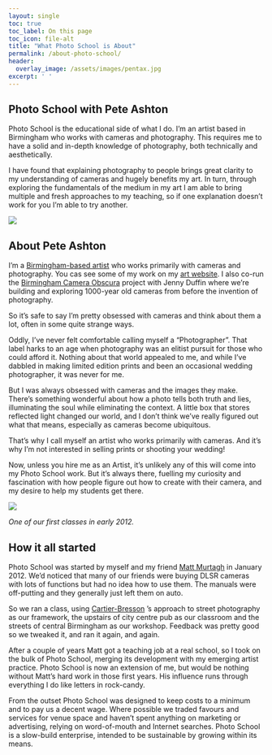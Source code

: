 ```yaml
---
layout: single
toc: true
toc_label: On this page
toc_icon: file-alt
title: "What Photo School is About"
permalink: /about-photo-school/
header:
  overlay_image: /assets/images/pentax.jpg
excerpt: ' '
---
```



## Photo School with Pete Ashton

Photo School is the educational side of what I do. I’m an artist based in Birmingham who works with cameras and photography. This requires me to have a solid and in-depth knowledge of photography, both technically and aesthetically.

I have found that explaining photography to people brings great clarity to my understanding of cameras and hugely benefits my art. In turn, through exploring the fundamentals of the medium in my art I am able to bring multiple and fresh approaches to my teaching, so if one explanation doesn’t work for you I’m able to try another.

![](http://i2.wp.com/photo-school.co.uk/wp-content/uploads/sites/13/2012/04/8216663059_ac4f8d4c1b_b.jpg?w=1080)

## About Pete Ashton

I’m a [Birmingham-based artist](http://peteashton.com) who works primarily with cameras and photography. You cas see some of my work on my [art website](http://art.peteashton.com). I also co-run the [Birmingham Camera Obscura](http://bhamobscura.com) project with Jenny Duffin where we’re building and exploring 1000-year old cameras from before the invention of photography.

So it’s safe to say I’m pretty obsessed with cameras and think about them a lot, often in some quite strange ways.

Oddly, I’ve never felt comfortable calling myself a “Photographer”. That label harks to an age when photography was an elitist pursuit for those who could afford it. Nothing about that world appealed to me, and while I’ve dabbled in making limited edition prints and been an occasional wedding photographer, it was never for me.

But I was always obsessed with cameras and the images they make. There’s something wonderful about how a photo tells both truth and lies, illuminating the soul while eliminating the context. A little box that stores reflected light changed our world, and I don’t think we’ve really figured out what that means, especially as cameras become ubiquitous.

That’s why I call myself an artist who works primarily with cameras. And it’s why I’m not interested in selling prints or shooting your wedding!

Now, unless you hire me as an Artist, it’s unlikely any of this will come into my Photo School work. But it’s always there, fuelling my curiosity and fascination with how people figure out how to create with their camera, and my desire to help my students get there.

![](http://i1.wp.com/www.photo-school.co.uk/wp-content/uploads/sites/13/2012/04/6953535655_c6dd47f141_b1.jpg?w=1080)

*One of our first classes in early 2012.*

## How it all started

Photo School was started by myself and my friend [Matt Murtagh](https://twitter.com/mattmurtagh) in January 2012. We’d noticed that many of our friends were buying DLSR cameras with lots of functions but had no idea how to use them. The manuals were off-putting and they generally just left them on auto.

So we ran a class, using [Cartier-Bresson](https://en.wikipedia.org/wiki/Henri_Cartier-Bresson) ’s approach to street photography as our framework, the upstairs of city centre pub as our classroom and the streets of central Birmingham as our workshop. Feedback was pretty good so we tweaked it, and ran it again, and again.

After a couple of years Matt got a teaching job at a real school, so I took on the bulk of Photo School, merging its development with my emerging artist practice. Photo School is now an extension of me, but would be nothing without Matt’s hard work in those first years. His influence runs through everything I do like letters in rock-candy.

From the outset Photo School was designed to keep costs to a minimum and to pay us a decent wage. Where possible we traded favours and services for venue space and haven’t spent anything on marketing or advertising, relying on word-of-mouth and Internet searches. Photo School is a slow-build enterprise, intended to be sustainable by growing within its means.